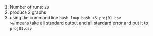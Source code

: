1. Number of runs: `20`
2. produce 2 graphs
3. using the command line `bash loop.bash >& proj01.csv` <br>
   `>&` means take all standard output and all standard error and put it to `proj01.csv`
